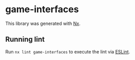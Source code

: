 # game-interfaces

This library was generated with [Nx](https://nx.dev).

## Running lint

Run `nx lint game-interfaces` to execute the lint via [ESLint](https://eslint.org/).
